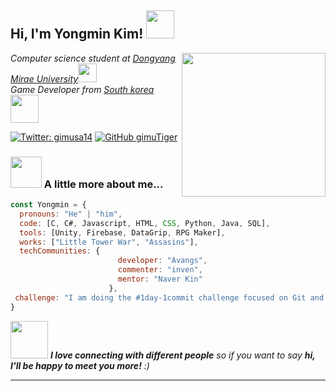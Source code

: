 <h2> Hi, I'm Yongmin Kim! <img src="https://media.giphy.com/media/8KllS3yRObt12Y98XH/giphy.gif" width"45" height="45"></h2>
<img align='right' src="https://media.giphy.com/media/1C8bHHJturSx2/giphy.gif" width="230">
<p><em>Computer science student at <a href="https://www.dongyang.ac.kr/sites/dongyang/index.do">Dongyang Mirae University</a><img src="https://media.giphy.com/media/fYSnHlufseco8Fh93Z/giphy.gif" width="30"></br>Game Developer from <a href="https://www.korea.net/">South korea</a><img src="https://media.giphy.com/media/39yUUvwqbobyKO4K71/giphy.gif" width="45"> 
</em></p>

[![Twitter: gimusa14](https://img.shields.io/twitter/follow/gimusa14?style=social)](https://twitter.com/gimusa14)
[![GitHub gimuTiger](https://img.shields.io/github/followers/gimuTiger?label=follow&style=social)](https://github.com/gimuTiger)

### <img src="https://media.giphy.com/media/VgCDAzcKvsR6OM0uWg/giphy.gif" width="50"> A little more about me...  

```javascript
const Yongmin = {
  pronouns: "He" | "him",
  code: [C, C#, Javascript, HTML, CSS, Python, Java, SQL],
  tools: [Unity, Firebase, DataGrip, RPG Maker],
  works: ["Little Tower War", "Assasins"],
  techCommunities: {
                        developer: "Avangs",
                        commenter: "inven",
                        mentor: "Naver Kin"
                      },
 challenge: "I am doing the #1day-1commit challenge focused on Git and Unity"
}
```

<img src="https://media.giphy.com/media/LnQjpWaON8nhr21vNW/giphy.gif" width="60"> <em><b>I love connecting with different people</b> so if you want to say <b>hi, I'll be happy to meet you more!</b> :)</em>

---
